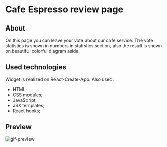 # Cafe Espresso review page

## About

On this page you can leave your vote about our cafe service. The vote statistics
is shown in numbers in statistics section, also the result is shown on beautiful
colorful diagram aside.

## Used technologies

Widget is realized on React-Create-App. Also used:

- HTML;
- CSS modules;
- JavaScript;
- JSX templates;
- React hooks;

## Preview

![gif-preview](https://github.com/Olena-Horobets/goit-react-hw-04-hooks-feedback/blob/main/src/images/cafe-review.gif)
